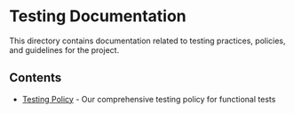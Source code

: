 # Testing Documentation

This directory contains documentation related to testing practices, policies, and guidelines for the project.

## Contents

- [Testing Policy](testing-policy.md) - Our comprehensive testing policy for functional tests
